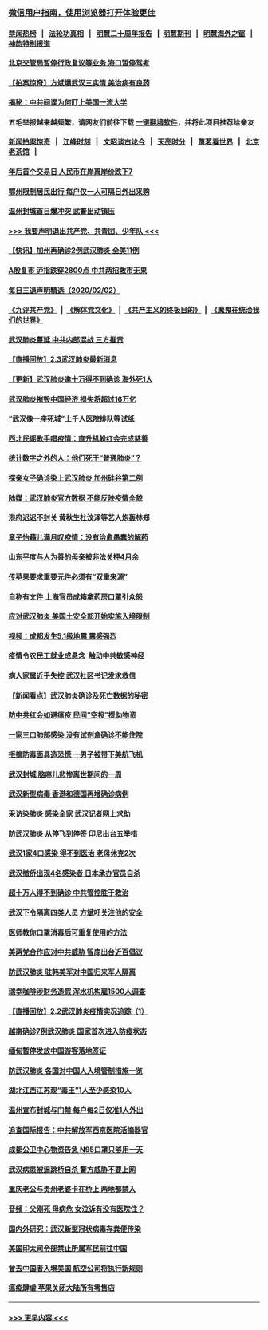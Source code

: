 ### [微信用户指南，使用浏览器打开体验更佳](https://github.com/gfw-breaker/banned-news1/blob/master/indexes/wechat-guide.md?t=0)
#### [禁闻热榜](热点新闻.md?t=0)  &nbsp;&nbsp;|&nbsp;&nbsp; [法轮功真相](https://github.com/gfw-breaker/truth/blob/master/README.md?t=0) &nbsp;&nbsp;|&nbsp;&nbsp; [明慧二十周年报告](https://github.com/gfw-breaker/mh-reports/blob/master/README.md?t=0) &nbsp;&nbsp;|&nbsp;&nbsp;[明慧期刊](https://github.com/gfw-breaker/mh-qikan) &nbsp;&nbsp;|&nbsp;&nbsp; [明慧海外之窗](https://github.com/gfw-breaker/mh-news/blob/master/README.md?t=0) &nbsp;&nbsp;|&nbsp;&nbsp; [神韵特别报道](https://github.com/gfw-breaker/mh-news/blob/master/shenyun.md?t=0)
#### [北京交管局暂停行政复议等业务 海口暂停驾考](../pages/nsc413/n11840528.md?t=02031455) 
#### [【拍案惊奇】方斌爆武汉三实情 美治病有良药](../pages/nsc413/n11839984.md?t=02031455) 
#### [揭秘：中共间谍为何盯上美国一流大学](../pages/nsc413/n11840270.md?t=02031455) 
#### 五毛举报越来越频繁，请网友们前往下载 [一键翻墙软件](https://github.com/gfw-breaker/ssr-accounts)，并将此项目推荐给亲友
#### [新闻拍案惊奇](https://github.com/gfw-breaker/banned-news1/blob/master/pages/link4.md) &nbsp;&nbsp;|&nbsp;&nbsp; [江峰时刻](https://github.com/gfw-breaker/banned-news1/blob/master/pages/link4.md) &nbsp;&nbsp;|&nbsp;&nbsp; [文昭谈古论今](https://github.com/gfw-breaker/banned-news1/blob/master/pages/link4.md) &nbsp;&nbsp;|&nbsp;&nbsp; [天亮时分](https://github.com/gfw-breaker/banned-news1/blob/master/pages/link4.md) &nbsp;&nbsp;|&nbsp;&nbsp; [萧茗看世界](https://github.com/gfw-breaker/banned-news1/blob/master/pages/link4.md) &nbsp;&nbsp;|&nbsp;&nbsp; [北京老茶馆](https://github.com/gfw-breaker/banned-news1/blob/master/pages/link4.md) &nbsp;&nbsp;|&nbsp;&nbsp; 
#### [年后首个交易日 人民币在岸离岸价跌下7](../pages/nsc413/n11840366.md?t=02031455) 
#### [鄂州限制居民出行 每户仅一人可隔日外出采购](../pages/nsc413/n11839131.md?t=02031455) 
#### [温州封城首日爆冲突 武警出动镇压](../pages/nsc413/n11839881.md?t=02031455) 
#### [>>> 我要声明退出共产党、共青团、少年队 <<<](https://github.com/begood0513/goodnews/blob/master/quit/letter.md) 
#### [【快讯】加州再确诊2例武汉肺炎 全美11例](../pages/nsc413/n11840339.md?t=02031455) 
#### [A股复市 沪指跌穿2800点 中共两招救市无果](../pages/nsc413/n11839859.md?t=02031455) 
#### [每日三退声明精选（2020/02/02）](../pages/nsc413/n11840257.md?t=02031455) 
#### [《九评共产党》](https://github.com/begood0513/9ping.md/blob/master/README.md) &nbsp;|&nbsp; [《解体党文化》](../../../../jtdwh.md/blob/master/README.md)  &nbsp;|&nbsp; [《共产主义的终极目的》](../../../../gczydzjmd.md/blob/master/README.md) &nbsp;|&nbsp; [《魔鬼在统治我们的世界》](../../../../mgztzwmdsj.md/blob/master/README.md) 
#### [武汉肺炎蔓延 中共内部混战 三方推责](../pages/nsc413/n11839612.md?t=02031455) 
#### [【直播回放】2.3武汉肺炎最新消息](../pages/nsc413/n11840124.md?t=02031455) 
#### [【更新】武汉肺炎逾十万得不到确诊 海外死1人](../pages/nsc413/n11801312.md?t=02031455) 
#### [武汉肺炎摧毁中国经济 损失将超过16万亿](../pages/nsc413/n11839723.md?t=02031455) 
#### [“武汉像一座死城”上千人医院排队等试纸](../pages/nsc413/n11839724.md?t=02031455) 
#### [西北民谣歌手唱疫情：直升机躲红会完成慈善](../pages/nsc413/n11839757.md?t=02031455) 
#### [统计数字之外的人：他们死于“普通肺炎”？](../pages/nsc413/n11839788.md?t=02031455) 
#### [探亲女子确诊染上武汉肺炎 加州硅谷第二例](../pages/nsc413/n11839784.md?t=02031455) 
#### [陆媒：武汉肺炎官方数据 不能反映疫情全貌](../pages/nsc413/n11839828.md?t=02031455) 
#### [港府迟迟不封关 黄秋生杜汶泽等艺人炮轰林郑](../pages/nsc413/n11839562.md?t=02031455) 
#### [章子怡藉儿满月叹疫情：没有治愈愚蠢的解药](../pages/nsc413/n11839428.md?t=02031455) 
#### [山东平度与人为善的母亲被非法关押4月余](../pages/nsc413/n11834949.md?t=02031455) 
#### [传苹果要求重要元件必须有“双重来源”](../pages/nsc413/n11839717.md?t=02031455) 
#### [自称有文件 上海官员成箱拿药房口罩引众怒](../pages/nsc413/n11839279.md?t=02031455) 
#### [应对武汉肺炎 美国土安全部开始实施入境限制](../pages/nsc413/n11839729.md?t=02031455) 
#### [视频：成都发生5.1级地震 震感强烈](../pages/nsc413/n11839732.md?t=02031455) 
#### [疫情令农民工就业成悬念  触动中共敏感神经](../pages/nsc413/n11839625.md?t=02031455) 
#### [病人家属近乎失控 武汉社区书记发求救信](../pages/nsc413/n11839621.md?t=02031455) 
#### [【新闻看点】武汉肺炎确诊及死亡数据的秘密](../pages/nsc413/n11839539.md?t=02031455) 
#### [防中共红会如避瘟疫 民间“空投”援助物资](../pages/nsc413/n11839313.md?t=02031455) 
#### [一家三口肺部感染 没有试剂盒确诊不能住院](../pages/nsc413/n11839581.md?t=02031455) 
#### [拒摘防毒面具造恐慌 一男子被带下美航飞机](../pages/nsc413/n11839455.md?t=02031455) 
#### [武汉封城 脑麻儿悲惨离世期间的一周](../pages/nsc413/n11839378.md?t=02031455) 
#### [武汉新型病毒 香港和德国再增确诊病例](../pages/nsc413/n11839381.md?t=02031455) 
#### [采访染肺炎 感染全家 武汉记者网上求助](../pages/nsc413/n11839411.md?t=02031455) 
#### [防武汉肺炎 从停飞到停签 印尼出台五举措](../pages/nsc413/n11839282.md?t=02031455) 
#### [武汉1家4口感染 得不到医治 老母休克2次](../pages/nsc413/n11839277.md?t=02031455) 
#### [武汉撤侨出现4名感染者 日本承办官员自杀](../pages/nsc413/n11839044.md?t=02031455) 
#### [超十万人得不到确诊 中共管控胜于救治](../pages/nsc413/n11838462.md?t=02031455) 
#### [武汉下令隔离四类人员 方斌吁关注他的安全](../pages/nsc413/n11838878.md?t=02031455) 
#### [医师教你口罩消毒后可重复使用的方法](../pages/nsc413/n11839225.md?t=02031455) 
#### [美两党合作应对中共威胁 智库出台近百倡议](../pages/nsc413/n11838437.md?t=02031455) 
#### [防武汉肺炎 驻韩美军对中国归来军人隔离](../pages/nsc413/n11838970.md?t=02031455) 
#### [瑞幸咖啡涉财务造假 浑水机构雇1500人调查](../pages/nsc413/n11838486.md?t=02031455) 
#### [【直播回放】2.2武汉肺炎疫情实况追踪（1）](../pages/nsc413/n11838871.md?t=02031455) 
#### [越南确诊7例武汉肺炎 国家首次进入防疫状态](../pages/nsc413/n11838860.md?t=02031455) 
#### [缅甸暂停发放中国游客落地签证](../pages/nsc413/n11838730.md?t=02031455) 
#### [防武汉肺炎 各国对中国人入境管制措施一览](../pages/nsc413/n11838726.md?t=02031455) 
#### [湖北江西江苏现“毒王”1人至少感染10人](../pages/nsc413/n11838670.md?t=02031455) 
#### [温州宣布封城与门禁 每户每2日仅准1人外出](../pages/nsc413/n11838748.md?t=02031455) 
#### [追查国际报告：中共解放军西京医院活摘器官](../pages/nsc413/n11838359.md?t=02031455) 
#### [成都公卫中心物资告急 N95口罩只够用一天](../pages/nsc413/n11834896.md?t=02031455) 
#### [武汉病患被逼跳桥自杀 警方威胁不要上网](../pages/nsc413/n11838521.md?t=02031455) 
#### [重庆老公与贵州老婆卡在桥上 两地都禁入](../pages/nsc413/n11838677.md?t=02031455) 
#### [音频：父刚死 母病危 女泣诉有没有医院住？](../pages/nsc413/n11838501.md?t=02031455) 
#### [国内外研究：武汉新型冠状病毒存粪便传染](../pages/nsc413/n11838353.md?t=02031455) 
#### [美国印太司令部禁止所属军民前往中国](../pages/nsc413/n11838418.md?t=02031455) 
#### [曾去中国者入境美国 航空公司将执行新规则](../pages/nsc413/n11838375.md?t=02031455) 
#### [瘟疫肆虐 苹果关闭大陆所有零售店](../pages/nsc413/n11838235.md?t=02031455) 

----
#### [ >>> 更早内容 <<< ](../indexes/nsc413-earlier.md)

